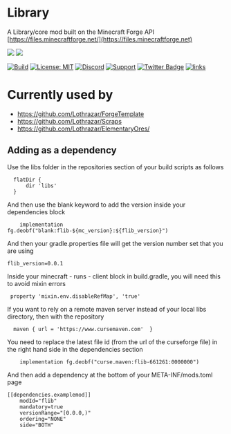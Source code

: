 # Library

A Library/core mod built on the Minecraft Forge API [https://files.minecraftforge.net/](https://files.minecraftforge.net)




[![](http://cf.way2muchnoise.eu/661261.svg)](https://www.curseforge.com/minecraft/mc-mods/flib) 
[![](http://cf.way2muchnoise.eu/versions/661261.svg)](https://www.curseforge.com/minecraft/mc-mods/flib)

[![Build](https://github.com/Lothrazar/FLib/actions/workflows/build.yml/badge.svg)](https://github.com/Lothrazar/FLib/actions/workflows/build.yml)
[![License: MIT](https://img.shields.io/badge/License-MIT-green.svg)](https://opensource.org/licenses/MIT)
[![Discord](https://img.shields.io/discord/749302798797242449.svg?label=&logo=discord&logoColor=ffffff&color=7389D8&labelColor=6A7EC2)](https://discord.gg/uWZ3jf56fV)
[![Support](https://img.shields.io/badge/Patreon-Support-orange.svg?logo=Patreon)](https://www.patreon.com/Lothrazar)
[![Twitter Badge](https://img.shields.io/badge/contact-twitter-blue.svg)](https://twitter.com/lothrazar)
[![links](https://img.shields.io/badge/more-links-ff69b4.svg)](https://allmylinks.com/lothrazar)

# Currently used by

- https://github.com/Lothrazar/ForgeTemplate
- https://github.com/Lothrazar/Scraps
- https://github.com/Lothrazar/ElementaryOres/

## Adding as a dependency
Use the libs folder in the repositories section of your build scripts as follows
```
  flatDir {
      dir 'libs'
  }
```
And then use the blank keyword to add the version inside your dependencies block
```
    implementation fg.deobf("blank:flib-${mc_version}:${flib_version}")
```
And then your gradle.properties file will get the version number set that you are using
```
flib_version=0.0.1
```
Inside your minecraft - runs - client block in build.gradle, you will need this to avoid mixin errors
```
 property 'mixin.env.disableRefMap', 'true'
```

If you want to rely on a remote maven server instead of your local libs directory, then with the repository
```
  maven { url = 'https://www.cursemaven.com'  }
```
You need to replace the latest file id (from the url of the curseforge file) in the right hand side in the dependencies section
```
    implementation fg.deobf("curse.maven:flib-661261:0000000")
```
And then add a dependency at the bottom of your META-INF/mods.toml page
```
[[dependencies.examplemod]]
    modId="flib"
    mandatory=true
    versionRange="[0.0.0,)"
    ordering="NONE"
    side="BOTH"
```
